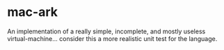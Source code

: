 # mac-ark
An implementation of a really simple, incomplete, and mostly useless
virtual-machine... consider this a more realistic unit test 
for the language.
